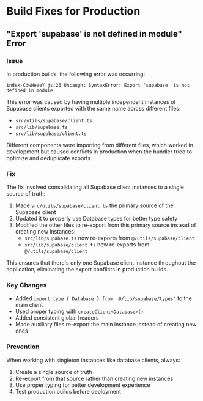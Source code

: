 # Build Fixes for Production

## "Export 'supabase' is not defined in module" Error

### Issue
In production builds, the following error was occurring:
```
index-CdwHeaeY.js:26 Uncaught SyntaxError: Export 'supabase' is not defined in module
```

This error was caused by having multiple independent instances of Supabase clients exported with the same name across different files:
- `src/utils/supabase/client.ts` 
- `src/lib/supabase.ts`
- `src/lib/supabase/client.ts`

Different components were importing from different files, which worked in development but caused conflicts in production when the bundler tried to optimize and deduplicate exports.

### Fix
The fix involved consolidating all Supabase client instances to a single source of truth:

1. Made `src/utils/supabase/client.ts` the primary source of the Supabase client
2. Updated it to properly use Database types for better type safety
3. Modified the other files to re-export from this primary source instead of creating new instances:
   - `src/lib/supabase.ts` now re-exports from `@/utils/supabase/client`
   - `src/lib/supabase/client.ts` now re-exports from `@/utils/supabase/client`

This ensures that there's only one Supabase client instance throughout the application, eliminating the export conflicts in production builds.

### Key Changes
- Added `import type { Database } from '@/lib/supabase/types'` to the main client
- Used proper typing with `createClient<Database>()`
- Added consistent global headers
- Made auxiliary files re-export the main instance instead of creating new ones

### Prevention
When working with singleton instances like database clients, always:
1. Create a single source of truth
2. Re-export from that source rather than creating new instances
3. Use proper typing for better development experience
4. Test production builds before deployment 